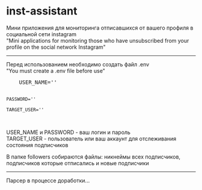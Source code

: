 # inst-assistant
Мини приложения для мониторинга отписавшихся от вашего профиля в социальной сети instagram </br>
"Mini applications for monitoring those who have unsubscribed from your profile on the social network Instagram"</br>
<hr/>
Перед использованием необходимо создать файл .env <br/>
"You must create a .env file before use"</br>
<pre>
    USER_NAME=''

    PASSWORD=''
    
    TARGET_USER=''
</pre>

USER_NAME и PASSWORD - ваш логин и пароль <br/>
TARGET_USER - пользователь или ваш аккаунт для отслеживания состояния подписчиков<br/>

В папке followers собираются файлы: никнеймы всех подписчиков, подписчиков которые отписались и новые подписчики <br/>
<hr/>
Парсер в процессе доработки...


